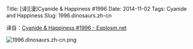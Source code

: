 Title: [译][漫]Cyanide & Happiness #1996
Date: 2014-11-02
Tags: Cyanide and Happiness
Slug: 1996.dinosaurs.zh-cn

译自：[Cyanide & Happiness #1996 - Explosm.net](http://explosm.net/comics/1996/)


![1996.dinosaurs.zh-cn.png](/static/images/comics/1996.dinosaurs.zh-cn.png)
